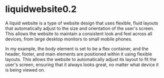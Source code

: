 # liquidwebsite0.2
A liquid website is a type of website design that uses flexible, fluid layouts that automatically adjust to the size and orientation of the user's screen. This allows the website to maintain a consistent look and feel across all devices, from large desktop monitors to small mobile phones.

In my example, the body element is set to be a flex container, and the header, footer, and main elements are positioned within it using flexible layouts. This allows the website to automatically adjust its layout to fit the user's screen, ensuring that it always looks great, no matter what device it is being viewed on.
